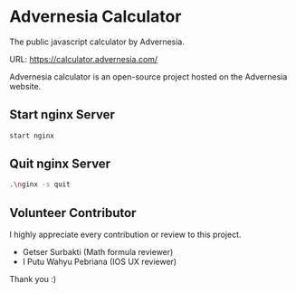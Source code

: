 # Advernesia Calculator

The public javascript calculator by Advernesia.

URL: <a href="https://calculator.advernesia.com" target="_blank">https://calculator.advernesia.com/</a>

Advernesia calculator is an open-source project hosted on the Advernesia website.

## Start nginx Server

```sh
start nginx
```

## Quit nginx Server

```sh
.\nginx -s quit
```

## Volunteer Contributor

I highly appreciate every contribution or review to this project.

- Getser Surbakti (Math formula reviewer)
- I Putu Wahyu Pebriana (IOS UX reviewer)

Thank you :)
